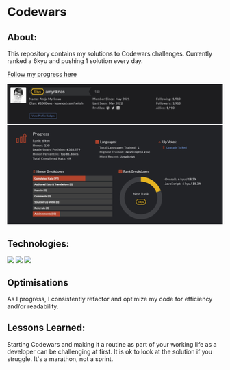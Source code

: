 # Codewars

## About:

This repository contains my solutions to Codewars challenges. Currently ranked a 6kyu and pushing 1 solution every day.

<a target="_blank" href="https://www.codewars.com/users/amyriknas" >Follow my progress here</a>

![alt tag](https://github.com/PurpleShadow1975/Codewars/blob/main/images/Codewars%20-%20screenshot1.jpg)
![alt tag](https://github.com/PurpleShadow1975/Codewars/blob/main/images/Codewars%20-%20screenshot2.jpg)

## Technologies:

<p float="left">
<img src="https://img.shields.io/badge/JavaScript-323330?style=for-the-badge&logo=javascript&logoColor=F7DF1E"/>
<img src="https://img.shields.io/badge/HTML5-E34F26?style=for-the-badge&logo=html5&logoColor=white"/>
<img src="https://img.shields.io/badge/CSS3-1572B6?style=for-the-badge&logo=css3&logoColor=white"/>
</p>

## Optimisations

As I progress, I consistently refactor and optimize my code for efficiency and/or readability.

## Lessons Learned:

Starting Codewars and making it a routine as part of your working life as a developer can be challenging at first.
It is ok to look at the solution if you struggle. It's a marathon, not a sprint.
